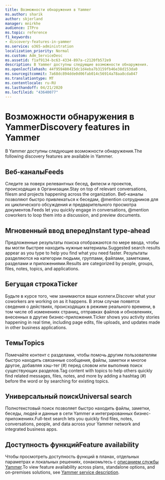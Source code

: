 ```yaml
---
title: Возможности обнаружения в Yammer
ms.author: sharik
author: skjerland
manager: mnirkhe
audience: ITPro
ms.topic: reference
f1_keywords:
- discovery-features-in-yammer
ms.service: o365-administration
localization_priority: Normal
ms.custom: Adm_ServiceDesc
ms.assetid: f1af9134-bc63-4334-897a-c2120fb572e9
description: В Yammer доступны следующие возможности обнаружения.
ms.openlocfilehash: 44f959480415dc1d4eba7b3159fb46e38d153da0
ms.sourcegitcommit: 7a68dc894dde0d06fab014c56914a78aa8cda847
ms.translationtype: MT
ms.contentlocale: ru-RU
ms.lasthandoff: 04/21/2020
ms.locfileid: "43640077"
---
```

# <a name="discovery-features-in-yammer"></a><span data-ttu-id="9b6c4-103">Возможности обнаружения в Yammer</span><span class="sxs-lookup"><span data-stu-id="9b6c4-103">Discovery features in Yammer</span></span>

<span data-ttu-id="9b6c4-104">В Yammer доступны следующие возможности обнаружения.</span><span class="sxs-lookup"><span data-stu-id="9b6c4-104">The following discovery features are available in Yammer.</span></span>
  
## <a name="feeds"></a><span data-ttu-id="9b6c4-105">Веб-каналы</span><span class="sxs-lookup"><span data-stu-id="9b6c4-105">Feeds</span></span>

<span data-ttu-id="9b6c4-106">Следите за поверх релевантных бесед, филесм и проектов, происходящих в Организации.</span><span class="sxs-lookup"><span data-stu-id="9b6c4-106">Stay on top of relevant conversations, filesm and projects happening across the organization.</span></span> <span data-ttu-id="9b6c4-107">Веб-каналы позволяют быстро привлекаться к беседам, @mention сотрудников для их циклического обсуждения и предварительного просмотра документов.</span><span class="sxs-lookup"><span data-stu-id="9b6c4-107">Feeds let you quickly engage in conversations, @mention coworkers to loop them into a discussion, and preview documents.</span></span>

## <a name="instant-type-ahead"></a><span data-ttu-id="9b6c4-108">Мгновенный ввод вперед</span><span class="sxs-lookup"><span data-stu-id="9b6c4-108">Instant type-ahead</span></span>

<span data-ttu-id="9b6c4-109">Предложенные результаты поиска отображаются по мере ввода, чтобы вы могли быстрее находить нужные материалы.</span><span class="sxs-lookup"><span data-stu-id="9b6c4-109">Suggested search results appear as you type to help you find what you need faster.</span></span> <span data-ttu-id="9b6c4-110">Результаты разделяются на категории людьми, группами, файлами, заметками, разделами и приложениями.</span><span class="sxs-lookup"><span data-stu-id="9b6c4-110">Results are categorized by people, groups, files, notes, topics, and applications.</span></span>
    
## <a name="ticker"></a><span data-ttu-id="9b6c4-111">Бегущая строка</span><span class="sxs-lookup"><span data-stu-id="9b6c4-111">Ticker</span></span>

<span data-ttu-id="9b6c4-112">Будьте в курсе того, чем занимаются ваши коллеги.</span><span class="sxs-lookup"><span data-stu-id="9b6c4-112">Discover what your coworkers are working on as it happens.</span></span> <span data-ttu-id="9b6c4-113">В этом случае появятся сведения о действиях, происходящих в режиме реального времени, в том числе об изменениях страниц, отправках файлов и обновлениях, внесенных в другие бизнес-приложения.</span><span class="sxs-lookup"><span data-stu-id="9b6c4-113">Ticker shows you activity stories happening in real time, including page edits, file uploads, and updates made in other business applications.</span></span>
  
## <a name="topics"></a><span data-ttu-id="9b6c4-114">Темы</span><span class="sxs-lookup"><span data-stu-id="9b6c4-114">Topics</span></span>

<span data-ttu-id="9b6c4-115">Помечайте контент с разделами, чтобы помочь другим пользователям быстро находить связанные сообщения, файлы, заметки и многое другое, добавляя хэш-тег (#) перед словом или выполнив поиск существующих разделов.</span><span class="sxs-lookup"><span data-stu-id="9b6c4-115">Tag content with topics to help others quickly find related messages, files, notes, and more by adding a hashtag (#) before the word or by searching for existing topics.</span></span>
  
## <a name="universal-search"></a><span data-ttu-id="9b6c4-116">Универсальный поиск</span><span class="sxs-lookup"><span data-stu-id="9b6c4-116">Universal search</span></span>

<span data-ttu-id="9b6c4-117">Полнотекстовый поиск позволяет быстро находить файлы, заметки, беседы, людей и данные в сети Yammer и интегрированных бизнес-приложениях.</span><span class="sxs-lookup"><span data-stu-id="9b6c4-117">Full-text search lets you quickly find files, notes, conversations, people, and data across your Yammer network and integrated business apps.</span></span>
  
## <a name="feature-availability"></a><span data-ttu-id="9b6c4-118">Доступность функций</span><span class="sxs-lookup"><span data-stu-id="9b6c4-118">Feature availability</span></span>

<span data-ttu-id="9b6c4-119">Чтобы просмотреть доступность функций в планах, отдельных параметрах и локальных решениях, ознакомьтесь с [описанием службы Yammer](yammer-service-description.md).</span><span class="sxs-lookup"><span data-stu-id="9b6c4-119">To view feature availability across plans, standalone options, and on-premises solutions, see [Yammer service description](yammer-service-description.md).</span></span>
  
  
